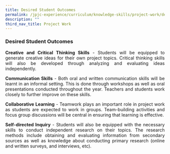 ```yaml
---
title: Desired Student Outcomes
permalink: /jpjc-experience/curriculum/knowledge-skills/project-work/desired-student-outcomes/
description: ""
third_nav_title: Project Work
---
```

### **Desired Student Outcomes**
<div align=justify>
<p>
<strong>Creative and Critical Thinking Skills</strong> - Students will be equipped to generate creative ideas for their own project topics. Critical thinking skills will also be developed through analyzing and evaluating ideas independently.</p>

<p>
<strong>Communication Skills</strong> - Both oral and written communication skills will be learnt in an informal setting. This is done through workshops as well as oral presentations conducted throughout the year. Teachers and students work closely to further improve on these skills.</p>

<p>
<strong>Collaborative Learning</strong> - Teamwork plays an important role in project work as students are expected to work in groups. Team-building activities and focus group discussions will be central in ensuring that learning is effective.</p>

<p>	
<strong>Self-directed Inquiry</strong> - Students will also be equipped with the necessary skills to conduct independent research on their topics. The research methods include obtaining and evaluating information from secondary sources as well as knowledge about conducting primary research (online and written surveys, and interviews, etc).</p>
</div>